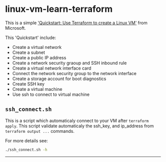 # linux-vm-learn-terraform

This is a simple ['Quickstart: Use Terraform to create a Linux VM'](https://learn.microsoft.com/en-us/azure/virtual-machines/linux/quick-create-terraform) from Microsoft.

This 'Quickstart' include:

- Create a virtual network
- Create a subnet
- Create a public IP address
- Create a network security graoup and SSH inbound rule
- Create a virtual network interface card
- Connect the network security group to the network interface
- Create a storage account for boot diagnostics
- Create SSH key
- Create a virtual machine
- Use ssh to connect to virtual machine

## `ssh_connect.sh`

This is a script which automaticaly connect to your VM after `terraform apply`.
This script validate automaticaly the ssh_key, and ip_address from `terraform output ...` commands.

For more details see:
```bash
./ssh_connect.sh -h
```

---
